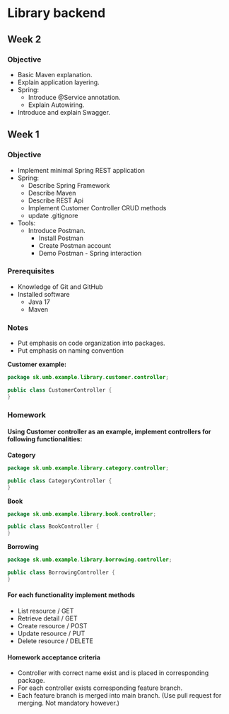 # Library backend

## Week 2

### Objective
* Basic Maven explanation.
* Explain application layering.
* Spring:
  * Introduce @Service annotation.
  * Explain Autowiring.
* Introduce and explain Swagger.

## Week 1

### Objective
* Implement minimal Spring REST application
* Spring:
  * Describe Spring Framework
  * Describe Maven
  * Describe REST Api
  * Implement Customer Controller CRUD methods
  * update .gitignore
* Tools:
  * Introduce Postman.
    * Install Postman
    * Create Postman account
    * Demo Postman - Spring interaction

### Prerequisites
* Knowledge of Git and GitHub
* Installed software
  * Java 17
  * Maven

### Notes
* Put emphasis on code organization into packages.
* Put emphasis on naming convention

**Customer example:**

```java 
package sk.umb.example.library.customer.controller;

public class CustomerController {
}
```

### Homework
####  Using Customer controller as an example, implement controllers for following functionalities:

**Category**

```java 
package sk.umb.example.library.category.controller;

public class CategoryController {
}
```

**Book**

```java 
package sk.umb.example.library.book.controller;

public class BookController {
}
```

**Borrowing**

```java 
package sk.umb.example.library.borrowing.controller;

public class BorrowingController {
}
```

#### For each functionality implement methods

* List resource   / GET
* Retrieve detail / GET
* Create resource / POST 
* Update resource / PUT
* Delete resource / DELETE

#### Homework acceptance criteria

* Controller with correct name exist and is placed in corresponding package.
* For each controller exists corresponding feature branch.
* Each feature branch is merged into main branch. (Use pull request for merging. Not mandatory however.)

